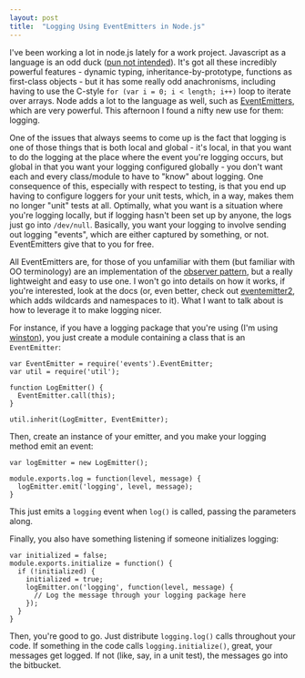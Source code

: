 ```yaml
---
layout: post
title:  "Logging Using EventEmitters in Node.js"
---
```


I\'ve been working a lot in node.js lately for a work project.
Javascript as a language is an odd duck ([pun not
intended](http://en.wikipedia.org/wiki/Duck_typing#In_JavaScript)).
It\'s got all these incredibly powerful features - dynamic typing,
inheritance-by-prototype, functions as first-class objects - but it has
some really odd anachronisms, including having to use the C-style
`for (var i = 0; i < length; i++)` loop to iterate over arrays. Node
adds a lot to the language as well, such as
[EventEmitters](http://nodejs.org/api/events.html), which are very
powerful. This afternoon I found a nifty new use for them: logging.

One of the issues that always seems to come up is the fact that logging
is one of those things that is both local and global - it\'s local, in
that you want to do the logging at the place where the event you\'re
logging occurs, but global in that you want your logging configured
globally - you don\'t want each and every class/module to have to
\"know\" about logging. One consequence of this, especially with respect
to testing, is that you end up having to configure loggers for your unit
tests, which, in a way, makes them no longer \"unit\" tests at all.
Optimally, what you want is a situation where you\'re logging locally,
but if logging hasn\'t been set up by anyone, the logs just go into
`/dev/null`. Basically, you want your logging to involve sending out
logging \"events\", which are either captured by something, or not.
EventEmitters give that to you for free.

All EventEmitters are, for those of you unfamiliar with them (but
familiar with OO terminology) are an implementation of the [observer
pattern](http://en.wikipedia.org/wiki/Observer_pattern), but a really
lightweight and easy to use one. I won\'t go into details on how it
works, if you\'re interested, look at the docs (or, even better, check
out [eventemitter2](https://github.com/hij1nx/EventEmitter2), which adds
wildcards and namespaces to it). What I want to talk about is how to
leverage it to make logging nicer.

For instance, if you have a logging package that you\'re using (I\'m
using [winston](https://github.com/flatiron/winston)), you just create a
module containing a class that is an `EventEmitter`:

    var EventEmitter = require('events').EventEmitter;
    var util = require('util');

    function LogEmitter() {
      EventEmitter.call(this);
    }

    util.inherit(LogEmitter, EventEmitter);

Then, create an instance of your emitter, and you make your logging
method emit an event:

    var logEmitter = new LogEmitter();

    module.exports.log = function(level, message) {
      logEmitter.emit('logging', level, message);
    }

This just emits a `logging` event when `log()` is called, passing the
parameters along.

Finally, you also have something listening if someone initializes
logging:

    var initialized = false;
    module.exports.initialize = function() {
      if (!initialized) {
        initialized = true;
        logEmitter.on('logging', function(level, message) {
          // Log the message through your logging package here
        });
      }
    }

Then, you\'re good to go. Just distribute `logging.log()` calls
throughout your code. If something in the code calls
`logging.initialize()`, great, your messages get logged. If not (like,
say, in a unit test), the messages go into the bitbucket.
